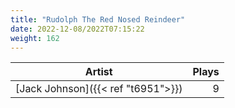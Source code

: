 ```yaml
---
title: "Rudolph The Red Nosed Reindeer"
date: 2022-12-08/2022T07:15:22
weight: 162
---
```




 Artist | Plays 
----- | -----:
[Jack Johnson]({{< ref "t6951">}}) | 9
